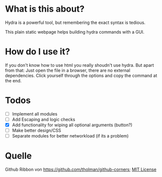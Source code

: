 # What is this about?
Hydra is a powerful tool, but remembering the exact syntax is tedious.

This plain static webpage helps building hydra commands with a GUI.

# How do I use it?
If you don't know how to use html you really shoudn't use hydra.
But apart from that: Just open the file in a browser, there are no external dependencies.
Click yourself through the options and copy the command at the end.

# Todos
- [ ] Implement all modules
- [ ] Add Escaping and logic checks
- [x] Add functionality for wiping all optional arguments (button?)
- [ ] Make better design/CSS
- [ ] Separate modules for better networkload (if its a problem)

# Quelle
Github Ribbon von https://github.com/tholman/github-corners; [MIT License](https://github.com/tholman/github-corners/blob/master/license.md)